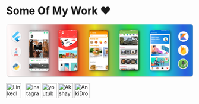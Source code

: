 # **Some Of My Work ❤️**
![](banner.png)

<a href="https://www.linkedin.com/in/akshay-jadhav-90ba81134/" target="_blank" rel="noopener noreferrer"><img src="https://i.imgur.com/kF9HMpz.png" width=40px height=40px title="LinkedIn" /></a> &nbsp;  <a href="https://www.instagram.com/jadhavakshay0701/" target="_blank" rel="noopener noreferrer"><img src="[https://seeklogo.com/images/I/instagram-logo-041EABACE1-seeklogo.com.png](https://download.logo.wine/logo/Instagram/Instagram-Logo.wine.png)" width=40px height=40px title="Instagram" /></a> <a href="https://www.youtube.com/channel/UCzDdwEpAU0nA7sLFoNp4nzA" target="_blank" rel="noopener noreferrer"><img src="https://www.freeiconspng.com/thumbs/youtube-logo-png/hd-youtube-logo-png-transparent-background-20.png" width=40px height=40px title="youtube" /></a> <a href="https://linktr.ee/akshay0701" target="_blank" rel="noopener noreferrer"><img src="https://res.cloudinary.com/crunchbase-production/image/upload/c_lpad,f_auto,q_auto:eco,dpr_1/h90nveymaytblh5fldz8" width=40px height=40px title="Akshay lintree" /></a> <a href="https://github.com/ankidroid/Anki-Android/pulls?q=is%3Apr+author%3AAkshay0701+" target="_blank" rel="noopener noreferrer"><img src="https://play-lh.googleusercontent.com/4aLlAwUKGg5Keo8zz-pPI1QS9KnjSsa3vKX2NINqq5Fv1jfPK3bl6ghLaZ371OcH9A" width=40px height=40px title="AnkiDroid Contributions" /></a>

